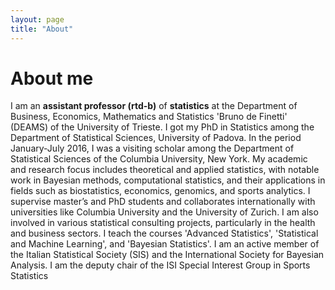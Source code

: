 ```yaml
---
layout: page
title: "About"
---
```


# About me

I am an **assistant professor (rtd-b)** of **statistics**  at the Department of Business, Economics, Mathematics and Statistics  'Bruno de Finetti' (DEAMS) 
of the University of Trieste.  I got my PhD in Statistics among the Department of Statistical Sciences, University of Padova.
In the period January-July 2016, I was a visiting scholar among the Department of Statistical Sciences of the Columbia University, New York. 
My academic and research focus includes theoretical and applied statistics, with notable work in Bayesian methods, 
computational statistics, and their applications in fields such as biostatistics, economics, genomics, and sports analytics.
I supervise master’s and PhD students and collaborates internationally with universities like Columbia University and the University of Zurich. 
I am also involved in various statistical consulting projects, particularly in the health and business sectors.
I teach the courses 'Advanced Statistics', 'Statistical and Machine Learning', and 'Bayesian Statistics'.
I am an active member of the Italian Statistical Society (SIS) and the International Society for Bayesian Analysis.
I am the deputy chair of the ISI Special Interest Group in Sports Statistics

